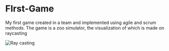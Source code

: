 # FIrst-Game
My first game created in a team and implemented using agile and scrum methods.
The game is a zoo simulator, the visualization of which is made on raycasting


![Ray casting](https://user-images.githubusercontent.com/92092053/213862238-11aaacc3-ffb6-48a1-8332-f96f348ee67d.gif)
